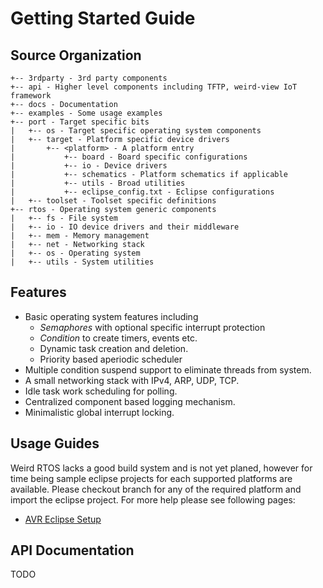 Getting Started Guide
=====================

## Source Organization
```
+-- 3rdparty - 3rd party components
+-- api - Higher level components including TFTP, weird-view IoT framework
+-- docs - Documentation
+-- examples - Some usage examples
+-- port - Target specific bits
|   +-- os - Target specific operating system components
|   +-- target - Platform specific device drivers
|       +-- <platform> - A platform entry
|           +-- board - Board specific configurations
|           +-- io - Device drivers
|           +-- schematics - Platform schematics if applicable
|           +-- utils - Broad utilities
|           +-- eclipse_config.txt - Eclipse configurations
|   +-- toolset - Toolset specific definitions
+-- rtos - Operating system generic components
|   +-- fs - File system
|   +-- io - IO device drivers and their middleware
|   +-- mem - Memory management
|   +-- net - Networking stack
|   +-- os - Operating system
|   +-- utils - System utilities
```

## Features
- Basic operating system features including
  - *Semaphores* with optional specific interrupt protection
  - *Condition* to create timers, events etc.
  - Dynamic task creation and deletion.
  - Priority based aperiodic scheduler
- Multiple condition suspend support to eliminate threads from system.
- A small networking stack with IPv4, ARP, UDP, TCP.
- Idle task work scheduling for polling.
- Centralized component based logging mechanism.
- Minimalistic global interrupt locking.

## Usage Guides
Weird RTOS lacks a good build system and is not yet planed, however for time 
being sample eclipse projects for each supported platforms are available.
Please checkout branch for any of the required platform and import the eclipse 
project. For more help please see following pages:
- [AVR Eclipse Setup](docs/AVR-ECLIPSE.md)

## API Documentation
TODO